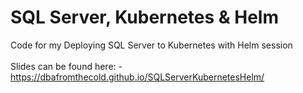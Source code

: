 # SQL Server, Kubernetes & Helm
Code for my Deploying SQL Server to Kubernetes with Helm session<br>
<br>
Slides can be found here: -<br>
https://dbafromthecold.github.io/SQLServerKubernetesHelm/
